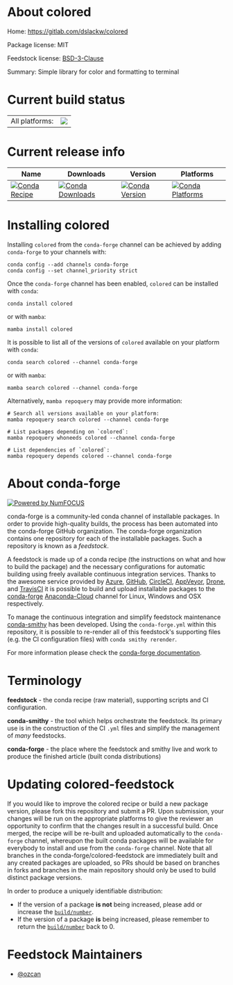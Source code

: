 About colored
=============

Home: https://gitlab.com/dslackw/colored

Package license: MIT

Feedstock license: [BSD-3-Clause](https://github.com/conda-forge/colored-feedstock/blob/main/LICENSE.txt)

Summary: Simple library for color and formatting to terminal

Current build status
====================


<table><tr><td>All platforms:</td>
    <td>
      <a href="https://dev.azure.com/conda-forge/feedstock-builds/_build/latest?definitionId=6181&branchName=main">
        <img src="https://dev.azure.com/conda-forge/feedstock-builds/_apis/build/status/colored-feedstock?branchName=main">
      </a>
    </td>
  </tr>
</table>

Current release info
====================

| Name | Downloads | Version | Platforms |
| --- | --- | --- | --- |
| [![Conda Recipe](https://img.shields.io/badge/recipe-colored-green.svg)](https://anaconda.org/conda-forge/colored) | [![Conda Downloads](https://img.shields.io/conda/dn/conda-forge/colored.svg)](https://anaconda.org/conda-forge/colored) | [![Conda Version](https://img.shields.io/conda/vn/conda-forge/colored.svg)](https://anaconda.org/conda-forge/colored) | [![Conda Platforms](https://img.shields.io/conda/pn/conda-forge/colored.svg)](https://anaconda.org/conda-forge/colored) |

Installing colored
==================

Installing `colored` from the `conda-forge` channel can be achieved by adding `conda-forge` to your channels with:

```
conda config --add channels conda-forge
conda config --set channel_priority strict
```

Once the `conda-forge` channel has been enabled, `colored` can be installed with `conda`:

```
conda install colored
```

or with `mamba`:

```
mamba install colored
```

It is possible to list all of the versions of `colored` available on your platform with `conda`:

```
conda search colored --channel conda-forge
```

or with `mamba`:

```
mamba search colored --channel conda-forge
```

Alternatively, `mamba repoquery` may provide more information:

```
# Search all versions available on your platform:
mamba repoquery search colored --channel conda-forge

# List packages depending on `colored`:
mamba repoquery whoneeds colored --channel conda-forge

# List dependencies of `colored`:
mamba repoquery depends colored --channel conda-forge
```


About conda-forge
=================

[![Powered by
NumFOCUS](https://img.shields.io/badge/powered%20by-NumFOCUS-orange.svg?style=flat&colorA=E1523D&colorB=007D8A)](https://numfocus.org)

conda-forge is a community-led conda channel of installable packages.
In order to provide high-quality builds, the process has been automated into the
conda-forge GitHub organization. The conda-forge organization contains one repository
for each of the installable packages. Such a repository is known as a *feedstock*.

A feedstock is made up of a conda recipe (the instructions on what and how to build
the package) and the necessary configurations for automatic building using freely
available continuous integration services. Thanks to the awesome service provided by
[Azure](https://azure.microsoft.com/en-us/services/devops/), [GitHub](https://github.com/),
[CircleCI](https://circleci.com/), [AppVeyor](https://www.appveyor.com/),
[Drone](https://cloud.drone.io/welcome), and [TravisCI](https://travis-ci.com/)
it is possible to build and upload installable packages to the
[conda-forge](https://anaconda.org/conda-forge) [Anaconda-Cloud](https://anaconda.org/)
channel for Linux, Windows and OSX respectively.

To manage the continuous integration and simplify feedstock maintenance
[conda-smithy](https://github.com/conda-forge/conda-smithy) has been developed.
Using the ``conda-forge.yml`` within this repository, it is possible to re-render all of
this feedstock's supporting files (e.g. the CI configuration files) with ``conda smithy rerender``.

For more information please check the [conda-forge documentation](https://conda-forge.org/docs/).

Terminology
===========

**feedstock** - the conda recipe (raw material), supporting scripts and CI configuration.

**conda-smithy** - the tool which helps orchestrate the feedstock.
                   Its primary use is in the construction of the CI ``.yml`` files
                   and simplify the management of *many* feedstocks.

**conda-forge** - the place where the feedstock and smithy live and work to
                  produce the finished article (built conda distributions)


Updating colored-feedstock
==========================

If you would like to improve the colored recipe or build a new
package version, please fork this repository and submit a PR. Upon submission,
your changes will be run on the appropriate platforms to give the reviewer an
opportunity to confirm that the changes result in a successful build. Once
merged, the recipe will be re-built and uploaded automatically to the
`conda-forge` channel, whereupon the built conda packages will be available for
everybody to install and use from the `conda-forge` channel.
Note that all branches in the conda-forge/colored-feedstock are
immediately built and any created packages are uploaded, so PRs should be based
on branches in forks and branches in the main repository should only be used to
build distinct package versions.

In order to produce a uniquely identifiable distribution:
 * If the version of a package **is not** being increased, please add or increase
   the [``build/number``](https://docs.conda.io/projects/conda-build/en/latest/resources/define-metadata.html#build-number-and-string).
 * If the version of a package **is** being increased, please remember to return
   the [``build/number``](https://docs.conda.io/projects/conda-build/en/latest/resources/define-metadata.html#build-number-and-string)
   back to 0.

Feedstock Maintainers
=====================

* [@ozcan](https://github.com/ozcan/)

